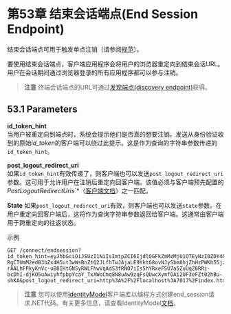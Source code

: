 # 第53章 结束会话端点(End Session Endpoint)
结束会话端点可用于触发单点注销（请参阅[规范](https://openid.net/specs/openid-connect-session-1_0.html#RPLogout)）。  

要使用结束会话端点，客户端应用程序会将用户的浏览器重定向到结束会话URL。用户在会话期间通过浏览器登录的所有应用程序都可以参与注销。

> **注意**
终端会话端点的URL可通过[发现端点(discovery endpoint)]()获得。

## 53.1 Parameters
**id_token_hint**  
当用户被重定向到端点时，系统会提示他们是否真的想要注销。发送从身份验证收到的原始*id_token*的客户端可以绕过此提示。这是作为查询的字符串参数传递的`id_token_hint`。

**post_logout_redirect_uri**  
如果`id_token_hint`有效传递了，则客户端也可以发送`post_logout_redirect_uri`参数。这可用于允许用户在注销后重定向回客户端。该值必须与客户端预先配置的*PostLogoutRedirectUris*`*（[客户端文档](https://github.com/thinksjay/IdentityServer4/blob/master/%E7%AC%AC%E4%BA%94%E9%83%A8%E5%88%86%20%E5%8F%82%E8%80%83/%E7%AC%AC56%E7%AB%A0%20Client.md)）之一匹配。

**State**
如果`post_logout_redirect_uri`有效，则客户端也可以发送`state`参数。在用户重定向回客户端后，这将作为查询字符串参数返回给客户端。这通常由客户端用于跨重定向的往返状态。

示例
```
GET /connect/endsession?id_token_hint=eyJhbGciOiJSUzI1NiIsImtpZCI6IjdlOGFkZmMzMjU1OTEyNzI0ZDY4NWZmYmIwOThjNDEyIiwidHlwIjoiSldUIn0.eyJuYmYiOjE0OTE3NjUzMjEsImV4cCI6MTQ5MTc2NTYyMSwiaXNzIjoiaHR0cDovL2xvY2FsaG9zdDo1MDAwIiwiYXVkIjoianNfb2lkYyIsIm5vbmNlIjoiYTQwNGFjN2NjYWEwNGFmNzkzNmJjYTkyNTJkYTRhODUiLCJpYXQiOjE0OTE3NjUzMjEsInNpZCI6IjI2YTYzNWVmOTQ2ZjRiZGU3ZWUzMzQ2ZjFmMWY1NTZjIiwic3ViIjoiODg0MjExMTMiLCJhdXRoX3RpbWUiOjE0OTE3NjUzMTksImlkcCI6ImxvY2FsIiwiYW1yIjpbInB3ZCJdfQ.STzOWoeVYMtZdRAeRT95cMYEmClixWkmGwVH2Yyiks9BETotbSZiSfgE5kRh72kghN78N3-RgCTUmM2edB3bZx4H5ut3wWsBnZtQ2JLfhTwJAjaLE9Ykt68ovNJySbm8hjZhHzPWKh55jzshivQvTX0GdtlbcDoEA1oNONxHkpDIcr3pRoGi6YveEAFsGOeSQwzT76aId-rAALhFPkyKnVc-uB8IHtGNSyRWLFhwVqAdS3fRNO7iIs5hYRxeFSU7a5ZuUqZ6RRi-bcDhI-djKO5uAwiyhfpbpYcaY_TxXWoCmq8N8uAw9zqFsQUwcXymfOAi2UF3eFZt02hBu-shKA&post_logout_redirect_uri=http%3A%2F%2Flocalhost%3A7017%2Findex.html
```  

> **注意**
您可以使用[IdentityModel](https://github.com/IdentityModel/IdentityModel2)客户端库以编程方式创建end_session请求.NET代码。有关更多信息，请查看IdentityModel[文档](https://identitymodel.readthedocs.io/en/latest/client/end_session.html)。